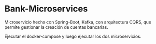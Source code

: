 # Bank-Microservices
Microservicio hecho con Spring-Boot, Kafka, con arquitectura CQRS, que permite gestionar la creación de cuentas bancarias.

Ejecutar el docker-compose y luego ejecutar los dos microservicios.

